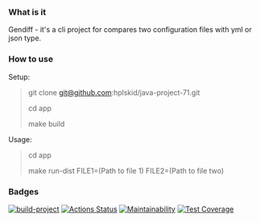 ### What is it

Gendiff - it's a cli project for compares two configuration files with yml or json type.

### How to use

Setup:

> git clone git@github.com:hplskid/java-project-71.git
> 
> cd app
> 
> make build

Usage:

> cd app
> 
> make run-dist FILE1=(Path to file 1) FILE2=(Path to file two)

### Badges

[![build-project](https://github.com/hplskid/java-project-71/actions/workflows/build.yml/badge.svg)](https://github.com/hplskid/java-project-71/actions/workflows/build.yml)
[![Actions Status](https://github.com/hplskid/java-project-71/workflows/hexlet-check/badge.svg)](https://github.com/hplskid/java-project-71/actions)
[![Maintainability](https://api.codeclimate.com/v1/badges/13087ff184f70e0ff206/maintainability)](https://codeclimate.com/github/hplskid/java-project-71/maintainability)
[![Test Coverage](https://api.codeclimate.com/v1/badges/13087ff184f70e0ff206/test_coverage)](https://codeclimate.com/github/hplskid/java-project-71/test_coverage)

